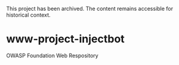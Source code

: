 This project has been archived. The content remains accessible for historical context.

# www-project-injectbot
OWASP Foundation Web Respository
